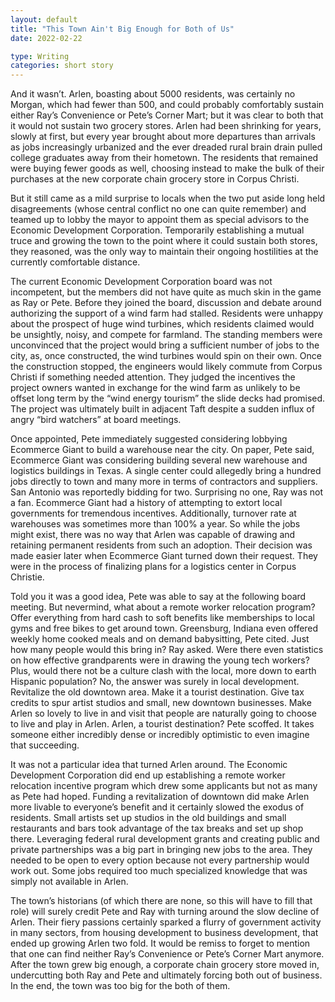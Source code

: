 ```yaml
---
layout: default
title: "This Town Ain't Big Enough for Both of Us"
date: 2022-02-22

type: Writing
categories: short story
---
```


And it wasn’t. Arlen, boasting about 5000 residents, was certainly no Morgan, which had fewer than 500, and could probably comfortably sustain either Ray’s Convenience or Pete’s Corner Mart; but it was clear to both that it would not sustain two grocery stores. Arlen had been shrinking for years, slowly at first, but every year brought about more departures than arrivals as jobs increasingly urbanized and the ever dreaded rural brain drain pulled college graduates away from their hometown. The residents that remained were buying fewer goods as well, choosing instead to make the bulk of their purchases at the new corporate chain grocery store in Corpus Christi.

But it still came as a mild surprise to locals when the two put aside long held disagreements (whose central conflict no one can quite remember) and teamed up to lobby the mayor to appoint them as special advisors to the Economic Development Corporation. Temporarily establishing a mutual truce and growing the town to the point where it could sustain both stores, they reasoned, was the only way to maintain their ongoing hostilities at the currently comfortable distance.

The current Economic Development Corporation board was not incompetent, but the members did not have quite as much skin in the game as Ray or Pete. Before they joined the board, discussion and debate around authorizing the support of a wind farm had stalled. Residents were unhappy about the prospect of huge wind turbines, which residents claimed would be unsightly, noisy, and compete for farmland. The standing members were unconvinced that the project would bring a sufficient number of jobs to the city, as, once constructed, the wind turbines would spin on their own. Once the construction stopped, the engineers would likely commute from Corpus Christi if something needed attention. They judged the incentives the project owners wanted in exchange for the wind farm as unlikely to be offset long term by the “wind energy tourism” the slide decks had promised. The project was ultimately built in adjacent Taft despite a sudden influx of angry “bird watchers” at board meetings.

Once appointed, Pete immediately suggested considering lobbying Ecommerce Giant to build a warehouse near the city. On paper, Pete said, Ecommerce Giant was considering building several new warehouse and logistics buildings in Texas. A single center could allegedly bring a hundred jobs directly to town and many more in terms of contractors and suppliers. San Antonio was reportedly bidding for two. Surprising no one, Ray was not a fan. Ecommerce Giant had a history of attempting to extort local governments for tremendous incentives. Additionally, turnover rate at warehouses was sometimes more than 100% a year. So while the jobs might exist, there was no way that Arlen was capable of drawing and retaining permanent residents from such an adoption. Their decision was made easier later when Ecommerce Giant turned down their request. They were in the process of finalizing plans for a logistics center in Corpus Christie.

Told you it was a good idea, Pete was able to say at the following board meeting. But nevermind, what about a remote worker relocation program? Offer everything from hard cash to soft benefits like memberships to local gyms and free bikes to get around town. Greensburg, Indiana even offered weekly home cooked meals and on demand babysitting, Pete cited. Just how many people would this bring in? Ray asked. Were there even statistics on how effective grandparents were in drawing the young tech workers? Plus, would there not be a culture clash with the local, more down to earth Hispanic population? No, the answer was surely in local development. Revitalize the old downtown area. Make it a tourist destination. Give tax credits to spur artist studios and small, new downtown businesses. Make Arlen so lovely to live in and visit that people are naturally going to choose to live and play in Arlen. Arlen, a tourist destination? Pete scoffed. It takes someone either incredibly dense or incredibly optimistic to even imagine that succeeding.

It was not a particular idea that turned Arlen around. The Economic Development Corporation did end up establishing a remote worker relocation incentive program which drew some applicants but not as many as Pete had hoped. Funding a revitalization of downtown did make Arlen more livable to everyone’s benefit and it certainly slowed the exodus of residents. Small artists set up studios in the old buildings and small restaurants and bars took advantage of the tax breaks and set up shop there. Leveraging federal rural development grants and creating public and private partnerships was a big part in bringing new jobs to the area. They needed to be open to every option because not every partnership would work out. Some jobs required too much specialized knowledge that was simply not available in Arlen.

The town’s historians (of which there are none, so this will have to fill that role) will surely credit Pete and Ray with turning around the slow decline of Arlen. Their fiery passions certainly sparked a flurry of government activity in many sectors, from housing development to business development, that ended up growing Arlen two fold. It would be remiss to forget to mention that one can find neither Ray’s Convenience or Pete’s Corner Mart anymore. After the town grew big enough, a corporate chain grocery store moved in, undercutting both Ray and Pete and ultimately forcing both out of business. In the end, the town was too big for the both of them.
